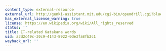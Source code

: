 ```yaml
---
content_type: external-resource
external_url: http://genki-assistant.mit.edu/cgi-bin/opendrill.cgi?blueprintid=405
has_external_license_warning: true
license: https://en.wikipedia.org/wiki/All_rights_reserved
status: ''
title: IT-related Katakana words
uid: a3d2c49c-30c9-4143-8922-0de3fa8fb2c1
wayback_url: ''
---
```

